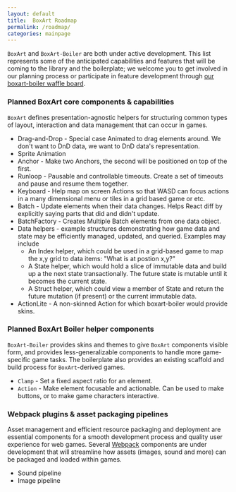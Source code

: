 ```yaml
---
layout: default
title:  BoxArt Roadmap
permalink: /roadmap/
categories: mainpage
---
```


`BoxArt` and `BoxArt-Boiler` are both under active development. This list represents some of the anticipated capabilities and features that will be coming to the library and the boilerplate; we welcome you to get involved in our planning process or participate in feature development through [our boxart-boiler waffle board](http://waffle.io/boxart/boxart-boiler).

### Planned BoxArt core components & capabilities

`BoxArt` defines presentation-agnostic helpers for structuring common types of layout, interaction and data management that can occur in games.

- Drag-and-Drop - Special case Animated to drag elements around. We don't want to DnD data, we want to DnD data's representation.
- Sprite Animation
- Anchor - Make two Anchors, the second will be positioned on top of the first.
- Runloop - Pausable and controllable timeouts. Create a set of timeouts and pause and resume them together.
- Keyboard - Help map on screen Actions so that WASD can focus actions in a many dimensional menu or tiles in a grid based game or etc.
- Batch - Update elements when their data changes. Helps React diff by explicitly saying parts that did and didn't update.
- BatchFactory - Creates Multiple Batch elements from one data object.
- Data helpers - example structures demonstrating how game data and state may be efficiently managed, updated, and queried. Examples may include
    + An Index helper, which could be used in a grid-based game to map the x,y grid to data items: "What is at postion x,y?"
    + A State helper, which would hold a slice of immutable data and build up a the next state transactionally. The future state is mutable until it becomes the current state.
    + A Struct helper, which could view a member of State and return the future mutation (if present) or the current immutable data.
- ActionLite - A non-skinned Action for which boxart-boiler would provide skins.

### Planned BoxArt Boiler helper components

`BoxArt-Boiler` provides skins and themes to give `BoxArt` components visible form, and provides less-generalizable components to handle more game-specific game tasks. The boilerplate also provides an existing scaffold and build process for `BoxArt`-derived games.

- `Clamp` - Set a fixed aspect ratio for an element.
- `Action` - Make element focusable and actionable. Can be used to make buttons, or to make game characters interactive.

### Webpack plugins & asset packaging pipelines

Asset management and efficient resource packaging and deployment are essential components for a smooth development process and quality user experience for web games. Several [Webpack](https://webpack.github.io) components are under development that will streamline how assets (images, sound and more) can be packaged and loaded within games.

- Sound pipeline
- Image pipeline
